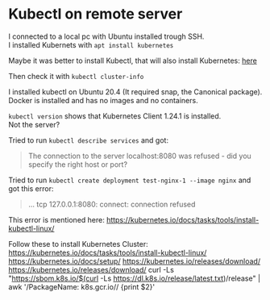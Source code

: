 # Kubectl on remote server

I connected to a local pc with Ubuntu installed trough SSH.  
I installed Kubernets with ``apt install kubernetes``  

Maybe it was better to install Kubectl, that will also install Kubernetes: [here](https://kubernetes.io/docs/tasks/tools/install-kubectl-linux/#install-using-other-package-management)  

Then check it with ``kubectl cluster-info``    

I installed kubectl on Ubuntu 20.4 (It required snap, the Canonical package).  
Docker is installed and has no images and no containers.  

``kubectl version`` shows that Kubernetes Client 1.24.1 is installed.   
Not the server?  

Tried to run ``kubectl describe services`` and got:
> The connection to the server localhost:8080 was refused - did you specify the right host or port?

Tried to run ``kubectl create deployment test-nginx-1 --image nginx`` and got this error:
> ... tcp 127.0.0.1:8080: connect: connection refused

This error is mentioned here: <https://kubernetes.io/docs/tasks/tools/install-kubectl-linux/>

Follow these to install Kubernetes Cluster:
https://kubernetes.io/docs/tasks/tools/install-kubectl-linux/
https://kubernetes.io/docs/setup/
https://kubernetes.io/releases/download/
https://kubernetes.io/releases/download/
curl -Ls "https://sbom.k8s.io/$(curl -Ls https://dl.k8s.io/release/latest.txt)/release"  | awk '/PackageName: k8s.gcr.io\// {print $2}'